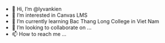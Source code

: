 - 👋 Hi, I’m @lyvankien
- 👀 I’m interested in Canvas LMS
- 🌱 I’m currently learning Bac Thang Long College in Viet Nam
- 💞️ I’m looking to collaborate on ...
- 📫 How to reach me ...

<!---
lyvankien/lyvankien is a ✨ special ✨ repository because its `README.md` (this file) appears on your GitHub profile.
You can click the Preview link to take a look at your changes.
--->
